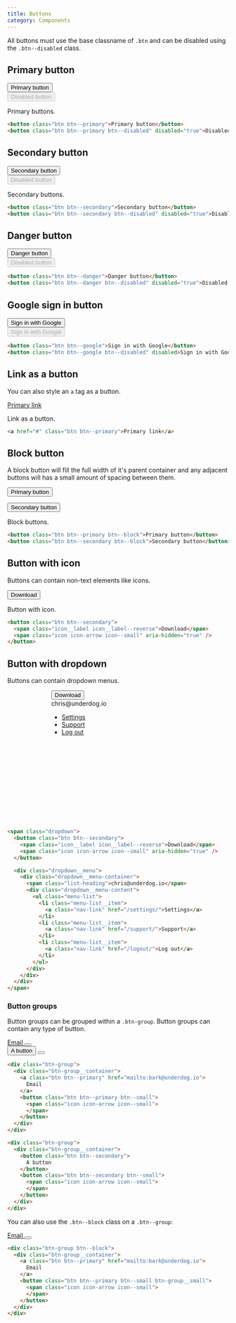 ```yaml
---
title: Buttons
category: Components
---
```


All buttons must use the base classname of `.btn` and can be disabled using the `.btn--disabled` class.

## Primary button

<div class="row">
  <div class="col-3-medium-and-up col-6-small">
    <button class="btn btn--primary">Primary button</button>
  </div>
  <div class="col-3-medium-and-up col-6-small">
    <button class="btn btn--primary btn--disabled" disabled="true">Disabled button</button>
  </div>
</div>

Primary buttons.

```html
<button class="btn btn--primary">Primary button</button>
<button class="btn btn--primary btn--disabled" disabled="true">Disabled button</button>
```

## Secondary button

<div class="row">
  <div class="col-3-medium-and-up col-6-small">
    <button class="btn btn--secondary">Secondary button</button>
  </div>
  <div class="col-3-medium-and-up col-6-small">
    <button class="btn btn--secondary btn--disabled" disabled="true">Disabled button</button>
  </div>
</div>

Secondary buttons.

```html
<button class="btn btn--secondary">Secondary button</button>
<button class="btn btn--secondary btn--disabled" disabled="true">Disabled button</button>
```

## Danger button

<div class="row">
  <div class="col-3-medium-and-up col-6-small">
    <button class="btn btn--danger">Danger button</button>
  </div>
  <div class="col-3-medium-and-up col-6-small">
    <button class="btn btn--danger btn--disabled" disabled="true">Disabled button</button>
  </div>
</div>

```html
<button class="btn btn--danger">Danger button</button>
<button class="btn btn--danger btn--disabled" disabled="true">Disabled button</button>
```

## Google sign in button

<div class="row">
  <div class="col-3-medium-and-up col-6-small">
    <button class="btn btn--google">Sign in with Google</button>
  </div>
  <div class="col-3-medium-and-up col-6-small">
    <button class="btn btn--google btn--disabled" disabled>Sign in with Google</button>
  </div>
</div>

```html
<button class="btn btn--google">Sign in with Google</button>
<button class="btn btn--google btn--disabled" disabled>Sign in with Google</button>
```

## Link as a button

You can also style an `a` tag as a button.

<a href="#" class="btn btn--primary">Primary link</a>

Link as a button.

```html
<a href="#" class="btn btn--primary">Primary link</a>
```

## Block button

A block button will fill the full width of it's parent container and any adjacent buttons will has a small amount of spacing between them.

<button class="btn btn--primary btn--block">Primary button</button>

<button class="btn btn--secondary btn--block">Secondary button</button>

Block buttons.

```html
<button class="btn btn--primary btn--block">Primary button</button>
<button class="btn btn--secondary btn--block">Secondary button</button>
```

## Button with icon

Buttons can contain non-text elements like icons.

<button class="btn btn--secondary">
  <span class="icon__label icon__label--reverse">Download</span>
  <span class="icon icon-arrow icon--small" aria-hidden="true" />
</button>

Button with icon.

```html
<button class="btn btn--secondary">
  <span class="icon__label icon__label--reverse">Download</span>
  <span class="icon icon-arrow icon--small" aria-hidden="true" />
</button>
```

## Button with dropdown

Buttons can contain dropdown menus.

<div style="height: 300px; padding-left: 100px;">
  <div class="dropdown">
    <button class="btn btn--secondary">
      <span class="icon__label icon__label--reverse">Download</span>
      <span class="icon icon-arrow icon--small" aria-hidden="true" />
    </button>
    <div class="dropdown__menu">
      <div class="dropdown__menu-container">
        <span class="list-heading">chris@underdog.io</span>
        <div class="dropdown__menu-content">
          <ul class="menu-list">
            <li class="menu-list__item">
              <a class="nav-link" href="/settings/">Settings</a>
            </li>
            <li class="menu-list__item">
              <a class="nav-link" href="/support/">Support</a>
            </li>
            <li class="menu-list__item">
              <a class="nav-link" href="/logout/">Log out</a>
            </li>
          </ul>
        </div>
      </div>
    </div>
  </div>
</div>

```html
<span class="dropdown">
  <button class="btn btn--secondary">
    <span class="icon__label icon__label--reverse">Download</span>
    <span class="icon icon-arrow icon--small" aria-hidden="true" />
  </button>

  <div class="dropdown__menu">
    <div class="dropdown__menu-container">
      <span class="list-heading">chris@underdog.io</span>
      <div class="dropdown__menu-content">
        <ul class="menu-list">
          <li class="menu-list__item">
            <a class="nav-link" href="/settings/">Settings</a>
          </li>
          <li class="menu-list__item">
            <a class="nav-link" href="/support/">Support</a>
          </li>
          <li class="menu-list__item">
            <a class="nav-link" href="/logout/">Log out</a>
          </li>
        </ul>
      </div>
    </div>
  </div>
</span>
```

### Button groups

Button groups can be grouped within a `.btn-group`. Button groups can contain any
type of button.

<div class="btn-group">
  <div class="btn-group__container">
    <a class="btn btn--primary" href="mailto:bark@underdog.io">
      Email
    </a>
    <button class="btn btn--primary btn--small">
      <span class="icon icon-arrow icon--small">
      </span>
    </button>
  </div>
</div>

<div class="btn-group">
  <div class="btn-group__container">
    <button class="btn btn--secondary">
      A button
    </button>
    <button class="btn btn--secondary btn--small">
      <span class="icon icon-arrow icon--small">
      </span>
    </button>
  </div>
</div>

```html
<div class="btn-group">
  <div class="btn-group__container">
    <a class="btn btn--primary" href="mailto:bark@underdog.io">
      Email
    </a>
    <button class="btn btn--primary btn--small">
      <span class="icon icon-arrow icon--small">
      </span>
    </button>
  </div>
</div>

<div class="btn-group">
  <div class="btn-group__container">
    <button class="btn btn--secondary">
      A button
    </button>
    <button class="btn btn--secondary btn--small">
      <span class="icon icon-arrow icon--small">
      </span>
    </button>
  </div>
</div>
```

You can also use the `.btn--block` class on a `.btn--group`:

<div style="max-width: 100%; width: 200px;">
  <div class="btn-group btn--block">
    <div class="btn-group__container">
      <a class="btn btn--primary" href="mailto:bark@underdog.io">
        Email
      </a>
      <button class="btn btn--primary btn--small btn-group__small">
        <span class="icon icon-arrow icon--small">
        </span>
      </button>
    </div>
  </div>
</div>

```html
<div class="btn-group btn--block">
  <div class="btn-group__container">
    <a class="btn btn--primary" href="mailto:bark@underdog.io">
      Email
    </a>
    <button class="btn btn--primary btn--small btn-group__small">
      <span class="icon icon-arrow icon--small">
      </span>
    </button>
  </div>
</div>
```
